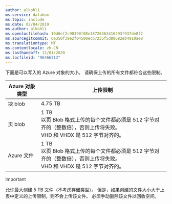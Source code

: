 ```yaml
---
author: alkohli
ms.service: databox
ms.topic: include
ms.date: 02/04/2019
ms.author: alkohli
ms.openlocfilehash: 10d6ef2c90390f08e38726363416493f937de8f2
ms.sourcegitcommit: 6a350f39e2f04500ecb7235f5d88682eb4910ae8
ms.translationtype: MT
ms.contentlocale: zh-CN
ms.lasthandoff: 12/01/2020
ms.locfileid: "96466313"
---
```

下面是可以写入的 Azure 对象的大小。 请确保上传的所有文件都符合这些限制。

| Azure 对象类型 | 上传限制                                             |
|-------------------|-----------------------------------------------------------|
| 块 blob        | 4.75 TB                                                 |
| 页 blob         | 1 TB <br> 以页 Blob 格式上传的每个文件都必须是 512 字节对齐的（整数倍），否则上传将失败。 <br> VHD 和 VHDX 是 512 字节对齐的。 |
| Azure 文件         | 1 TB <br> 以页 Blob 格式上传的每个文件都必须是 512 字节对齐的（整数倍），否则上传将失败。 <br> VHD 和 VHDX 是 512 字节对齐的。 |

> [!IMPORTANT]
> 允许最大创建 5 TB 文件（不考虑存储类型）。 但是，如果创建的文件大小大于上表中定义的上传限制，则不会上传该文件。 必须手动删除该文件以回收空间。
